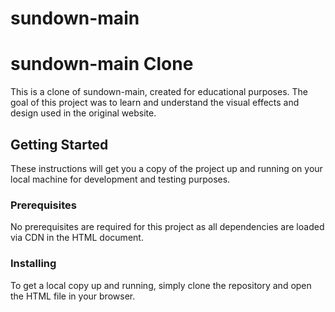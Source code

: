 # sundown-main 

# sundown-main Clone

This is a clone of sundown-main, created for educational purposes. The goal of this project was to learn and understand the visual effects and design used in the original website.

## Getting Started

These instructions will get you a copy of the project up and running on your local machine for development and testing purposes.

### Prerequisites

No prerequisites are required for this project as all dependencies are loaded via CDN in the HTML document.

### Installing

To get a local copy up and running, simply clone the repository and open the HTML file in your browser.

